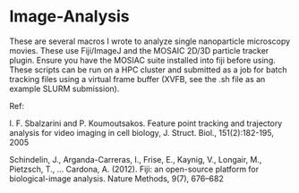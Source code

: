 # Image-Analysis
These are several macros I wrote to analyze single nanoparticle microscopy movies. These use Fiji/ImageJ and the MOSAIC 2D/3D particle tracker plugin. Ensure you have the MOSIAC suite installed into fiji before using.
These scripts can be run on a HPC cluster and submitted as a job for batch tracking files using a virtual frame buffer (XVFB, see the .sh file as an example SLURM submission).

Ref: 

I. F. Sbalzarini and P. Koumoutsakos. Feature point tracking and trajectory analysis for video imaging in cell biology, J. Struct. Biol., 151(2):182-195, 2005

Schindelin, J., Arganda-Carreras, I., Frise, E., Kaynig, V., Longair, M., Pietzsch, T., … Cardona, A. (2012). Fiji: an open-source platform for biological-image analysis. Nature Methods, 9(7), 676–682


